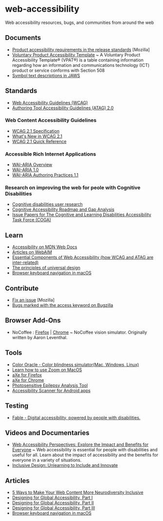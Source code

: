 # web-accessibility
Web accessibility resources, bugs, and communities from around the web

## Documents

* [Product accessibility requirements in the release standards](https://docs.google.com/document/d/1NaCEIshLuXzqxJbpSNFmzeUigcMpReGD1JzPknnpvlo/edit#heading=h.otzjplb9vdv1) [Mozilla]
* [Voluntary Product Accessibility Template](https://en.wikipedia.org/wiki/Voluntary_Product_Accessibility_Template)
 ~ A Voluntary Product Accessibility Template® (VPAT®) is a table containing information regarding how an information and communications technology (ICT) product or service conforms with Section 508
 * [Symbol text descriptions in JAWS](https://stevefaulkner.github.io/symbols/SymbolsJAWS.html)
 
 ## Standards
 
 - [Web Accessibility Guidelines (WCAG)](https://www.w3.org/TR/WCAG21/)
 - [Authoring Tool Accessibility Guidelines (ATAG) 2.0](https://www.w3.org/TR/ATAG20/)
 
 ### Web Content Accessibility Guidelines
 
 - [WCAG 2.1 Specification](https://www.w3.org/TR/WCAG21/)
 - [What's New in WCAG 2.1](https://www.w3.org/WAI/standards-guidelines/wcag/new-in-21/)
 - [WCAG 2.1 Quick Reference](https://www.w3.org/WAI/WCAG21/quickref/)
 
 ### Accessible Rich Internet Applications
 
 - [WAI-ARIA Overview](http://www.w3.org/WAI/intro/aria.php)
 - [WAI-ARIA 1.0](http://www.w3.org/TR/wai-aria/)
 - [WAI-ARIA Authoring Practices 1.1](https://www.w3.org/TR/wai-aria-practices-1.1/)
 
 ### Research on improving the web for peole with Cognitive Disabilities
 
 - [Cognitive disabilities user research](https://w3c.github.io/coga/user-research/)
 - [Cognitive Accessibility Roadmap and Gap Analysis](https://w3c.github.io/coga/gap-analysis/)
 - [Issue Papers for The Cognitive and Learning Disabilities Accessibility Task Force (COGA)](https://w3c.github.io/coga/issue-papers/)
 
 ## Learn
 
 - [Accessibility on MDN Web Docs](https://developer.mozilla.org/en-US/docs/Web/Accessibility)
 - [Articles on WebAIM](https://webaim.org/articles/)
 - [Essential Components of Web Accessibility (how WCAG and ATAG are inter-related)](https://www.w3.org/WAI/intro/components.php)
 - [The principles of universal design](https://projects.ncsu.edu/ncsu/design/cud/pubs_p/docs/poster.pdf)
 - [Browser keyboard navigation in macOS](https://www.a11yproject.com/posts/macos-browser-keyboard-navigation/)
 
 ## Contribute
 
 * [Fix an issue](https://codetribute.mozilla.org/projects/a11y) [Mozilla]
 * [Bugs marked with the access keyword on Bugzilla](https://bugzilla.mozilla.org/buglist.cgi?list_id=14717192&o1=substring&v1=access&f1=keywords&resolution=---&classification=Client%20Software&classification=Developer%20Infrastructure&classification=Components&classification=Server%20Software&classification=Other&query_format=advanced)

## Browser Add-Ons

* NoCoffee : [Firefox](https://addons.mozilla.org/en-US/firefox/addon/nocoffee/) | [Chrome](https://chrome.google.com/webstore/detail/nocoffee/jjeeggmbnhckmgdhmgdckeigabjfbddl?hl=en-GB) ~ NoCoffee vision simulator. Originally written by Aaron Leventhal.

## Tools

- [Color Oracle - Color blindness simulator(Mac, Windows, Linux)](http://www.colororacle.org/index.html)
- [Learn how to use Zoom on MacOS](https://mcmw.abilitynet.org.uk/macos-mojave-magnifying-screen)
- [aXe for Firefox](https://addons.mozilla.org/en-US/firefox/addon/axe-devtools/)
- [aXe for Chrome](https://chrome.google.com/webstore/detail/axe/lhdoppojpmngadmnindnejefpokejbdd)
- [Photosensitive Epilepsy Analysis Tool](https://trace.umd.edu/peat/)
- [Accessibility Scanner for Android apps](https://play.google.com/store/apps/details?id=com.google.android.apps.accessibility.auditor)

## Testing

- [Fable - Digital accessibility, powered by people with disabilities.](https://makeitfable.com/)

## Videos and Documentaries

* [Web Accessibility Perspectives: Explore the Impact and Benefits for Everyone](https://www.w3.org/WAI/perspective-videos/) ~ Web accessibility is essential for people with disabilities and useful for all. Learn about the impact of accessibility and the benefits for everyone in a variety of situations.
* [Inclusive Design: Unlearning to Include and Innovate](https://www.youtube.com/watch?v=uE543v8kj50&list=PLYiaJo7rYNXIUOhbjr1KJUlMdqB_6mweL&index=3&t=0s)

## Articles

* [5 Ways to Make Your Web Content More Neurodiversity Inclusive](http://nosmag.org/5-ways-to-make-your-web-content-more-neurodiversity-inclusive/)
* [Designing for Global Accessibility, Part I](https://design.google/library/designing-global-accessibility-part-1/)
* [Designing for Global Accessibility, Part II](https://design.google/library/designing-global-accessibility-part-2/)
* [Designing for Global Accessibility, Part III](https://design.google/library/designing-global-accessibility-part-iii/)
* [Browser keyboard navigation in macOS](https://www.a11yproject.com/posts/macos-browser-keyboard-navigation/)
